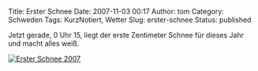 Title: Erster Schnee
Date: 2007-11-03 00:17
Author: tom
Category: Schweden
Tags: KurzNotiert, Wetter
Slug: erster-schnee
Status: published

Jetzt gerade, 0 Uhr 15, liegt der erste Zentimeter Schnee für dieses
Jahr und macht alles weiß. <!--more Zum Bildnachweis &raquo; -->

[![Erster Schnee
2007](http://www.fiket.de/pic/fostasno07_s.jpg "Erster Schnee 2007")](http://www.fiket.de/pic/fostasno07_l.jpg)

